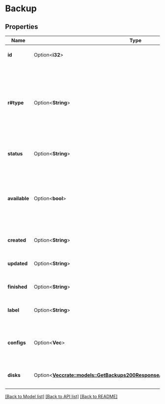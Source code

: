 # Backup

## Properties

Name | Type | Description | Notes
------------ | ------------- | ------------- | -------------
**id** | Option<**i32**> | The unique ID of this Backup. | [optional][readonly]
**r#type** | Option<**String**> | This indicates whether the Backup is an automatic Backup or manual snapshot taken by the User at a specific point in time.  | [optional][readonly]
**status** | Option<**String**> | The current state of a specific Backup. | [optional][readonly]
**available** | Option<**bool**> | Whether this Backup is available for restoration.  Backups undergoing maintenance are not available for restoration.  | [optional][readonly]
**created** | Option<**String**> | The date the Backup was taken. | [optional][readonly]
**updated** | Option<**String**> | The date the Backup was most recently updated. | [optional][readonly]
**finished** | Option<**String**> | The date the Backup completed. | [optional][readonly]
**label** | Option<**String**> | A label for Backups that are of type `snapshot`. | [optional]
**configs** | Option<**Vec<String>**> | A list of the labels of the Configuration profiles that are part of the Backup.  | [optional][readonly]
**disks** | Option<[**Vec<crate::models::GetBackups200ResponseAutomaticInnerAllOfDisksInner>**](getBackups_200_response_automatic_inner_allOf_disks_inner.md)> | A list of the disks that are part of the Backup.  | [optional][readonly]

[[Back to Model list]](../README.md#documentation-for-models) [[Back to API list]](../README.md#documentation-for-api-endpoints) [[Back to README]](../README.md)


